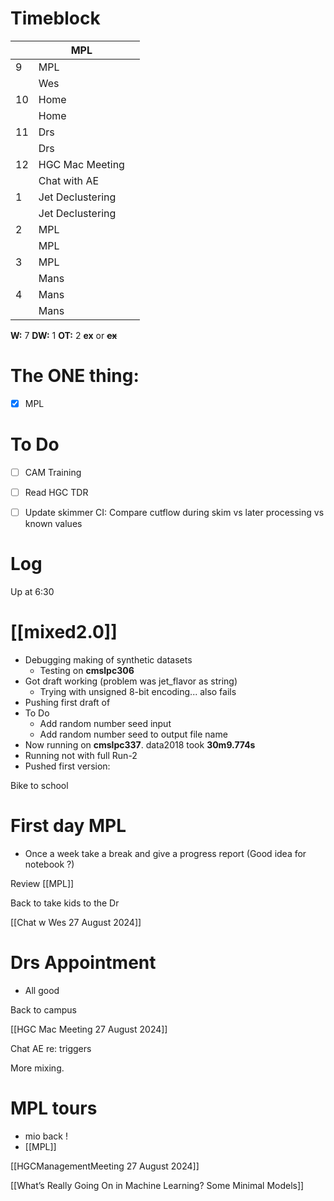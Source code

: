 # Timeblock

|     | MPL              |     |
| --- | ---------------- | --- |
| 9   | MPL              |     |
|     | Wes              |     |
| 10  | Home             |     |
|     | Home             |     |
| 11  | Drs              |     |
|     | Drs              |     |
| 12  | HGC Mac Meeting  |     |
|     | Chat with AE     |     |
| 1   | Jet Declustering |     |
|     | Jet Declustering |     |
| 2   | MPL              |     |
|     | MPL              |     |
| 3   | MPL              |     |
|     | Mans             |     |
| 4   | Mans             |     |
|     | Mans             |     |

**W:** 7 
**DW:** 1
**OT:** 2
**ex** or **~~ex~~**

# The ONE thing: 
- [x] MPL


# To Do
- [ ] CAM Training
- [ ] Read HGC TDR
- [ ] Update skimmer CI: Compare cutflow during skim vs later processing vs known values




# Log

Up at 6:30 

# [[mixed2.0]]
- Debugging making of synthetic datasets
	- Testing on **cmslpc306**
- Got draft working (problem was jet_flavor as string)
	- Trying with unsigned 8-bit encoding... also fails
- Pushing first draft of
- To Do
	- Add random number seed input
	- Add random number seed to output file name
- Now running on **cmslpc337**. data2018 took **30m9.774s**
- Running not with full Run-2
- Pushed first version: 

Bike to school

# First day MPL
- Once a week take a break and give a progress report (Good idea for notebook ?)

Review [[MPL]]

Back to take kids to the Dr

[[Chat w Wes 27 August 2024]]

# Drs Appointment
- All good

Back to campus 

[[HGC Mac Meeting 27 August 2024]]

Chat AE re: triggers 

More mixing.

# MPL tours
- mio back !
- [[MPL]]

[[HGCManagementMeeting 27 August 2024]]

[[What’s Really Going On in Machine Learning? Some Minimal Models]]


